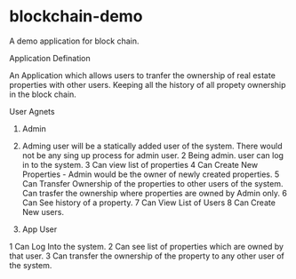 # blockchain-demo
A demo application for block chain.

Application Defination

An Application which allows users to tranfer the ownership of real estate properties with other users. Keeping all the history of all propety ownership in the block chain.

User Agnets
1. Admin

1. Adming user will be a statically added user of the system. There would not be any sing up process for admin user.
2  Being admin. user can log in to the system.
3  Can view list of properties
4  Can Create New Properties - Admin would be the owner of newly created properties.
5  Can Transfer Ownership of the properties to other users of the system. Can trasfer the ownership where properties are owned by Admin only.
6  Can See history of a property.
7  Can View List of Users
8  Can Create New users.

2. App User

1 Can Log Into the system.
2 Can see list of properties which are owned by that user.
3 Can transfer the ownership of the property to any other user of the system.

